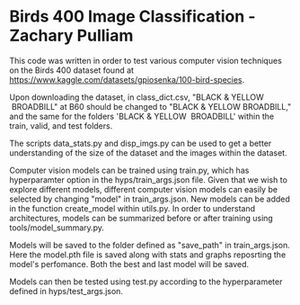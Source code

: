 # Birds 400 Image Classification - Zachary Pulliam

This code was written in order to test various computer vision techniques on the Birds 400 dataset found at https://www.kaggle.com/datasets/gpiosenka/100-bird-species. 

Upon downloading the dataset, in class_dict.csv, "BLACK & YELLOW &nbsp;BROADBILL" at B60 should be changed to "BLACK & YELLOW BROADBILL," and the same for the folders
'BLACK & YELLOW &nbsp;BROADBILL' within the train, valid, and test folders. 

The scripts data_stats.py and disp_imgs.py can be used to get a better understanding of the size of the dataset and the images within the dataset.

Computer vision models can be trained using train.py, which has hyperparamter option in the hyps/train_args.json file. Given that we wish to explore different models,
different computer vision models can easily be selected by changing "model" in train_args.json. New models can be added in the function create_model within utils.py.
In order to understand architectures, models can be summarized before or after training using tools/model_summary.py.

Models will be saved to the folder defined as "save_path" in train_args.json. Here the model.pth file is saved along with stats and graphs reposrting the model's 
perfomance. Both the best and last model will be saved.

Models can then be tested using test.py according to the hyperparameter defined in hyps/test_args.json. 
